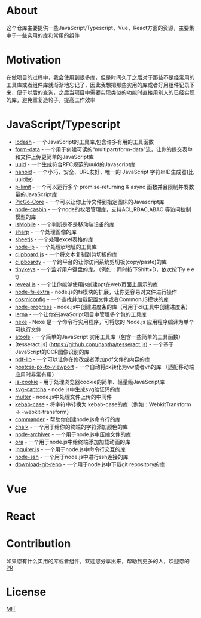 # About
 这个仓库主要提供一些JavaScript/Typescript、Vue、React方面的资源，主要集中于一些实用的库和常用的组件

# Motivation
在做项目的过程中，我会使用到很多库，但是时间久了之后对于那些不是经常用的工具库或者组件库就渐渐地忘记了，因此我想把那些实用的库或者好用组件记录下来，便于以后的查询，之后当项目中需要实现类似的功能时直接用别人的已经实现的库，避免重复造轮子，提高工作效率

# JavaScript/Typescript

- [lodash](https://github.com/lodash/lodash) - 一个JavaScript的工具库,包含许多有用的工具函数
- [form-data](https://github.com/form-data/form-data) - 一个用于创建可读的“multipart/form-data”流，让你的提交表单和文件上传更简单的JavaScript库
- [uuid](https://github.com/uuidjs/uuid) - 一个生成符合RFC规范的uuid的Javascript库
- [nanoid](https://github.com/ai/nanoid) - 一个小巧、安全、URL友好、唯一的 JavaScript 字符串ID生成器(比uuid快)
- [p-limit](https://github.com/sindresorhus/p-limit) - 一个可以运行多个 promise-returning & async 函数并且限制并发数量的JavaScript库
- [PicGo-Core](https://github.com/PicGo/PicGo-Core) - 一个可以让你上传文件到指定图床的Javascript库
- [node-casbin](https://github.com/casbin/node-casbin) - 一个node的权限管理库，支持ACL,RBAC,ABAC 等访问控制模型的库
- [isMobile](https://github.com/kaimallea/isMobile) - 一个判断是不是移动端设备的库
- [sharp](https://github.com/lovell/sharp) - 一个处理图像的库
- [sheetjs](https://github.com/SheetJS/sheetjs) - 一个处理excel表格的库
- [node-ip](https://github.com/indutny/node-ip) - 一个处理ip地址的工具库
- [clipboard.js](https://github.com/zenorocha/clipboard.js) - 一个将文本复制到剪切板的库
- [clipboardy](https://github.com/sindresorhus/clipboardy) - 一个跨平台的让你访问系统剪切板(copy/paste)的库
- [tinykeys](https://github.com/jamiebuilds/tinykeys) - 一个监听用户键盘的库。（例如：同时按下Shift+D，依次按下y e e t）
- [reveal.js](https://github.com/hakimel/reveal.js) - 一个让你能够使用js创建ppt在web页面上展示的库
- [node-fs-extra](https://github.com/jprichardson/node-fs-extra) - node.js的fs模块的扩展，让你更容易对文件进行操作
- [cosmiconfig](https://github.com/davidtheclark/cosmiconfig) - 一个查找并加载配置文件或者CommonJS模块的库
- [node-progress](https://github.com/visionmedia/node-progress) - node.js中创建进度条的库（可用于cli工具中创建进度条）
- [lerna](https://github.com/lerna/lerna) - 一个让你在javaScript项目中管理多个包的工具库
- [nexe](https://github.com/nexe/nexe) - Nexe 是一个命令行实用程序，可将您的 Node.js 应用程序编译为单个可执行文件
- [atools](https://github.com/wangdaoo/atools) - 一个简单的JavaScript 实用工具库（包含一些简单的工具函数）
- [tesseract.js] (https://github.com/naptha/tesseract.js) - 一个基于JavaScript的OCR图像识别的库
- [pdf-lib](https://github.com/Hopding/pdf-lib) - 一个可以让你在修改或者添加pdf文件的内容的库
- [postcss-px-to-viewport](https://github.com/evrone/postcss-px-to-viewport) - 一个自动将px转化为vw或者vh的库 （适配移动端应用时非常有用）
- [js-cookie](https://github.com/js-cookie/js-cookie) - 用于处理浏览器cookie的简单、轻量级JavaScript库
- [svg-captcha](https://github.com/produck/svg-captcha) - node.js中生成svg验证码的库
- [multer](https://github.com/expressjs/multer) - node.js中处理文件上传的中间件
- [kebab-case](https://www.npmjs.com/package/kebab-case) - 将字符串转换为 kebab-case的库（例如：WebkitTransform -> -webkit-transform）
- [commander](https://github.com/tj/commander.js) - 帮助你创建node.js命令行的库
- [chalk](https://github.com/chalk/chalk) - 一个用于给你的终端的字符添加颜色的库
- [node-archiver](https://github.com/archiverjs/node-archiver) - 一个用于node.js中压缩文件的库
- [ora](https://github.com/sindresorhus/ora) - 一个用于node.js中给终端添加加载动画的库
- [Inquirer.js](https://github.com/SBoudrias/Inquirer.js) - 一个用于node.js中命令行交互的库
- [node-ssh](https://github.com/steelbrain/node-ssh) - 一个用于node.js中进行ssh连接的库
- [download-git-repo](https://www.npmjs.com/package/download-git-repo) - 一个用于node.js中下载git repository的库
  
# Vue

# React

# Contribution
如果您有什么实用的库或者组件，欢迎您分享出来，帮助到更多的人，欢迎您的[PR](https://github.com/left0ver/awesome-web-cn/pulls)

# License
[MIT](https://github.com/left0ver/awesome-web-cn/blob/main/LICENSE)

